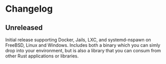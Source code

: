 # Changelog

<!-- next-header -->

## Unreleased

Initial release supporting Docker, Jails, LXC, and systemd-nspawn on FreeBSD, Linux and Windows.
Includes both a binary which you can simly drop into your environment, but is also a library that you can consum from other Rust applications or libraries.
